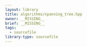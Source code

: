 ```yaml
---
layout: library
title: algorithms/spanning_tree.hpp
owner: __MISSING__
brief: __MISSING__
tags:
  - sourcefile
library-type: sourcefile
---
```

